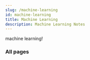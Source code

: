 ```yaml
---
slug: /machine-learning
id: machine-learning
title: Machine Learning
description: Machine Learning Notes
---
```


machine learning!

### All pages


